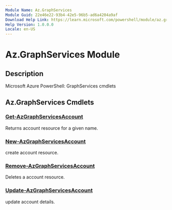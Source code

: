 ```yaml
---
Module Name: Az.GraphServices
Module Guid: 22e46e22-93b4-42e5-96b5-ad6a4204a9af
Download Help Link: https://learn.microsoft.com/powershell/module/az.graphservices
Help Version: 1.0.0.0
Locale: en-US
---
```


# Az.GraphServices Module
## Description
Microsoft Azure PowerShell: GraphServices cmdlets

## Az.GraphServices Cmdlets
### [Get-AzGraphServicesAccount](Get-AzGraphServicesAccount.md)
Returns account resource for a given name.

### [New-AzGraphServicesAccount](New-AzGraphServicesAccount.md)
create account resource.

### [Remove-AzGraphServicesAccount](Remove-AzGraphServicesAccount.md)
Deletes a account resource.

### [Update-AzGraphServicesAccount](Update-AzGraphServicesAccount.md)
update account details.

